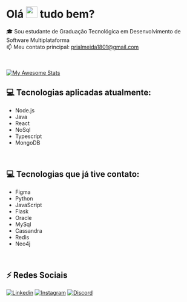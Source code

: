 
<h1 align="left">Olá <img src="https://raw.githubusercontent.com/kaueMarques/kaueMarques/master/hi.gif" height="30px"> tudo bem? </h1>
<p align="left"> 

🎓  Sou estudante de Graduação Tecnológica em Desenvolvimento de Software Multiplataforma<br>
📫  Meu contato principal: prialmeida1801@gmail.com

<br>

[![My Awesome Stats](https://awesome-github-stats.azurewebsites.net/user-stats/prsilva?cardType=github&theme=tokyonight)](https://git.io/awesome-stats-card)


## 💻 Tecnologias aplicadas atualmente: 
  - Node.js
  - Java
  - React
  - NoSql
  - Typescript
  - MongoDB
  
  <br>
  
 ## 💻 Tecnologias que já tive contato:
  - Figma
  - Python
  - JavaScript
  - Flask
  - Oracle
  - MySql
  - Cassandra
  - Redis
  - Neo4j
  
<br>

## ⚡ Redes Sociais 

[![Linkedin](https://img.shields.io/badge/LinkedIn-0077B5?style=for-the-badge&logo=linkedin&logoColor=white)](https://www.linkedin.com/in/priscilasilva1801/)
[![Instagram](https://img.shields.io/badge/Instagram-e02c6f?style=for-the-badge&logo=instagram&logoColor=white)](https://www.instagram.com/priscilatuk/?hl=pt-br)
[![Discord](https://img.shields.io/badge/Discord-7289DA?style=for-the-badge&logo=discord&logoColor=white)](https://discord.com/channels/@me)

  
